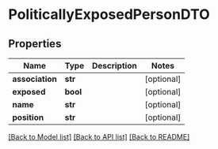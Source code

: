 # PoliticallyExposedPersonDTO

## Properties
Name | Type | Description | Notes
------------ | ------------- | ------------- | -------------
**association** | **str** |  | [optional] 
**exposed** | **bool** |  | [optional] 
**name** | **str** |  | [optional] 
**position** | **str** |  | [optional] 

[[Back to Model list]](../README.md#documentation-for-models) [[Back to API list]](../README.md#documentation-for-api-endpoints) [[Back to README]](../README.md)


